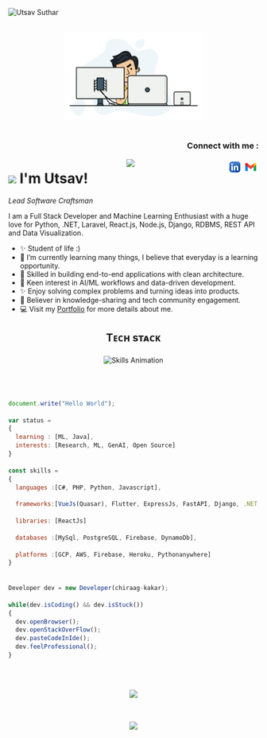 <p align="left"> <img src="https://komarev.com/ghpvc/?username=UtsavSuthar" alt="Utsav Suthar" /> </p>



<p align="center">
<br><img src="./hadder.gif" width="280px"><br><br>
</p>
<h3 align="right">Connect with me :</h3>
<a href="mailto:utsavsuthar24@gmail.com" target="_blank">
  <img align="right" alt="utsavsuthar24@gmail.com" width="22px" src="./gmail.png" style="margin: 5px;"/>
</a>
<a href="https://www.linkedin.com/in/utsavsuthar/" target="_blank">
  <img align="right" alt="Utsav Suthar - LinkedIn" width="22px" src="./linkedin.png" style="margin: 5px;"/>
</a>
<!-- <a href="https://www.githubcom/SutharUtsav" target="_blank">
  <img align="right" alt="SutharUtsav - Github" width="22px" src="./github.png"/>
</a> -->

<!--Night Owl image-->
<div>
  <img align="right" width="40%" src="https://owlbertsio-resized.s3.amazonaws.com/Popper.psd.full.png">
</div>


<!--Header Name-->
# <img src="https://emojis.slackmojis.com/emojis/images/1531849430/4246/blob-sunglasses.gif?1531849430" width="30"/> I'm Utsav! 
*Lead Software Craftsman*
<br /> 

<!--Start Intro-->
   
<p align="left">I am a Full Stack Developer and Machine Learning Enthusiast with a huge love for Python, .NET, Laravel, React.js, Node.js, Django, RDBMS, REST API and Data Visualization. </p>


- ✨ Student of life :)
- 🌱 I’m currently learning many things, I believe that everyday is a learning opportunity.
- 🔧 Skilled in building end-to-end applications with clean architecture.
- 📘 Keen interest in AI/ML workflows and data-driven development.
- ✨ Enjoy solving complex problems and turning ideas into products.
- 🧠 Believer in knowledge-sharing and tech community engagement.
- 💻 Visit my [Portfolio](https://SutharUtsav.github.io) for more details about me.
<!--End Intro-->


<!--Languages and Tools Section-->    

<h2 align="center">Tᴇᴄʜ sᴛᴀᴄᴋ</h2>

<div align="center">

  <picture>
    <source media="(prefers-color-scheme: dark)" srcset="./Skills_Animation_Dark.gif">
    <source media="(prefers-color-scheme: light)" srcset="./Skills_Animation_White.gif">
    <img alt="Skills Animation" src="./Skills_Animation_White.gif" style="margin: 5px;">
  </picture>

</div>
<br />
<br />


```js

document.write("Hello World");

var status = 
{ 
  learning : [ML, Java],
  interests: [Research, ML, GenAI, Open Source]
}

const skills = 
{
  languages :[C#, PHP, Python, Javascript],
  
  frameworks:[VueJs(Quasar), Flutter, ExpressJs, FastAPI, Django, .NET, Laravel],
  
  libraries: [ReactJs]
  
  databases :[MySql, PostgreSQL, Firebase, DynamoDb],
  
  platforms :[GCP, AWS, Firebase, Heroku, Pythonanywhere]
}


Developer dev = new Developer(chiraag-kakar);

while(dev.isCoding() && dev.isStuck())  
{
  dev.openBrowser();
  dev.openStackOverFlow();
  dev.pasteCodeInIde();
  dev.feelProfessional();
}


```

<br />
<br />

<!--STARTS_HERE_QUOTE_CARD-->
<p align="center">
    <img src="https://readme-daily-quotes.vercel.app/api?author=Joan%20Rivers&quote=I%20have%20no%20methods%3B%20all%20I%20do%20is%20accept%20people%20as%20they%20are.&theme=dark&bg_color=220a28&author_color=ffeb95&accent_color=c56a90">
</p>
<!--ENDS_HERE_QUOTE_CARD-->

<br/>


<!--Footer--> 
<p align="center">
  <img src="https://capsule-render.vercel.app/api?type=waving&color=gradient&height=65&section=footer"/>
</p>